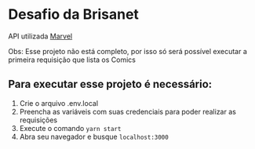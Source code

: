 # Desafio da Brisanet

API utilizada [Marvel](https://developer.marvel.com)

Obs: Esse projeto não está completo, por isso só será possível executar a primeira requisição que lista os Comics
## Para executar esse projeto é necessário:

1. Crie o arquivo .env.local 
2. Preencha as variáveis com suas credenciais para poder realizar as requisições
3. Execute o comando ``` yarn start ```
4. Abra seu navegador e busque `` localhost:3000 ``